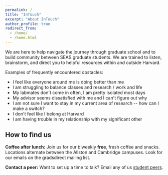 ```yaml
---
permalink: /
title: "InTouch"
excerpt: "About InTouch"
author_profile: true
redirect_from: 
  - /home/
  - /home.html
---
```


We are here to help navigate the journey through graduate school and to build community between SEAS graduate students.
We are trained to listen, brainstorm, and direct you to helpful resources within and outside Harvard.

Examples of frequently encountered obstacles:
* I feel like everyone around me is doing better than me
* I am struggling to balance classes and research / work and life
* My labmates don't come in often, I am pretty isolated most days
* My advisor seems dissatisfied with me and I can't figure out why
* I am not sure I want to stay in my current area of research -- how can I make a switch?
* I don't feel like I belong at Harvard
* I am having trouble in my relationship with my significant other

## How to find us

**Coffee after lunch:** Join us for our biweekly **free**, fresh coffee and snacks.
Locations alternate between the Allston and Cambridge campuses. 
Look for our emails on the gradsdirect mailing list.

**Contact a peer:** Want to set up a time to talk? Email any of us [student peers](/intouch/peers).
